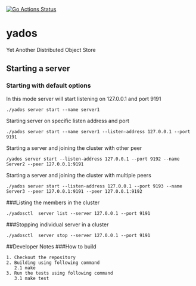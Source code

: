 [![Go Actions Status](https://github.com/davinash/yados/workflows/Go/badge.svg)](https://github.com/davinash/yados/actions)
# yados
Yet Another Distributed Object Store

## Starting a server
### Starting with default options
In this mode server will start listening on 127.0.0.1 and port 9191
```shell
./yados server start --name server1
```
Starting server on specific listen address and port
```shell
./yados server start --name server1 --listen-address 127.0.0.1 --port 9191
```
Starting a server and joining the cluster with other peer
```shell
/yados server start --listen-address 127.0.0.1 --port 9192 --name Server2 --peer 127.0.0.1:9191
```
Starting a server and joining the cluster with multiple peers
```shell
./yados server start --listen-address 127.0.0.1 --port 9193 --name Server3 --peer 127.0.0.1:9191 --peer 127.0.0.1:9192
```

###Listing the members in the cluster
```shell
./yadosctl  server list --server 127.0.0.1 --port 9191
```

###Stopping individual server in a cluster
```shell
./yadosctl  server stop --server 127.0.0.1 --port 9191
```

##Developer Notes
###How to build
```shell
1. Checkout the repository
2. Building using following command
   2.1 make
3. Run the tests using following command
   3.1 make test
```